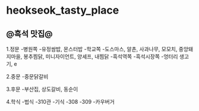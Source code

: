 # heokseok_tasty_place
## @흑석 맛집@

1.정문
 -병원쪽
  -유정쌈밥, 몬스터밥
 -학교쪽
  -도스마스, 알촌, 사과나무, 모모치, 중앙돼지마을, 봉추찜닭, 미니자이언트, 양셰프, 내찜닭
 -흑석역쪽
 -흑석시장쪽
  -엉터리 생고기, e

2.중문
 -중문닭갈비

3.후문
 -부산집, 상도갈비, 동순이

4.학식
 -법식
 -310관
 -기식
  -308
  -309
 -카우버거
